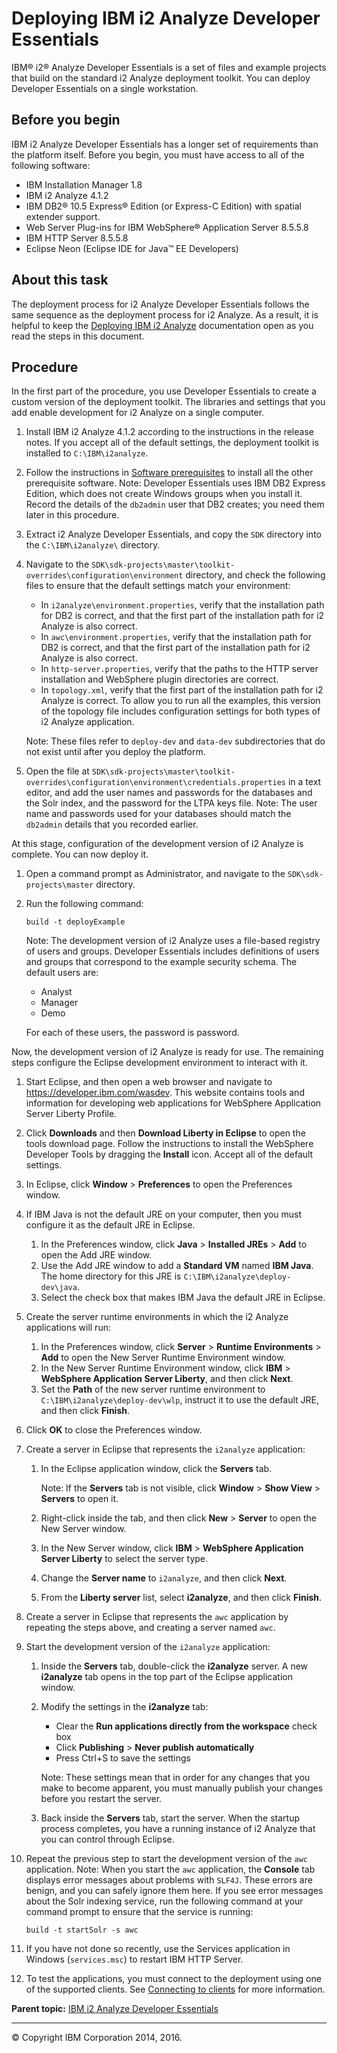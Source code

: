 Deploying IBM i2 Analyze Developer Essentials
=============================================

IBM® i2® Analyze Developer Essentials is a set of files and example projects that build on the standard i2 Analyze deployment toolkit. You can deploy Developer Essentials on a single workstation.

Before you begin
----------------

IBM i2 Analyze Developer Essentials has a longer set of requirements than the platform itself. Before you begin, you must have access to all of the following software:
-   IBM Installation Manager 1.8
-   IBM i2 Analyze 4.1.2
-   IBM DB2® 10.5 Express® Edition (or Express-C Edition) with spatial extender support.
-   Web Server Plug-ins for IBM WebSphere® Application Server 8.5.5.8
-   IBM HTTP Server 8.5.5.8
-   Eclipse Neon (Eclipse IDE for Java™ EE Developers)

About this task
---------------

The deployment process for i2 Analyze Developer Essentials follows the same sequence as the deployment process for i2 Analyze. As a result, it is helpful to keep the <a href="http://www.ibm.com/support/knowledgecenter/SS3J58/com.ibm.i2.deploy.example.doc/designing_your_system.md" class="xref">Deploying IBM i2 Analyze</a> documentation open as you read the steps in this document.

Procedure
---------

In the first part of the procedure, you use Developer Essentials to create a custom version of the deployment toolkit. The libraries and settings that you add enable development for i2 Analyze on a single computer.

1.  Install IBM i2 Analyze 4.1.2 according to the instructions in the release notes. If you accept all of the default settings, the deployment toolkit is installed to `C:\IBM\i2analyze`.
2.  Follow the instructions in <a href="http://www.ibm.com/support/knowledgecenter/SS3J58/com.ibm.i2.deploy.example.doc/software_prerequisites.md" class="xref">Software prerequisites</a> to install all the other prerequisite software.
    Note: Developer Essentials uses IBM DB2 Express Edition, which does not create Windows groups when you install it. Record the details of the `db2admin` user that DB2 creates; you need them later in this procedure.

3.  Extract i2 Analyze Developer Essentials, and copy the `SDK` directory into the `C:\IBM\i2analyze\` directory.
4.  Navigate to the `SDK\sdk-projects\master\toolkit-overrides\configuration\environment` directory, and check the following files to ensure that the default settings match your environment:
    -   In `i2analyze\environment.properties`, verify that the installation path for DB2 is correct, and that the first part of the installation path for i2 Analyze is also correct.
    -   In `awc\environment.properties`, verify that the installation path for DB2 is correct, and that the first part of the installation path for i2 Analyze is also correct.
    -   In `http-server.properties`, verify that the paths to the HTTP server installation and WebSphere plugin directories are correct.
    -   In `topology.xml`, verify that the first part of the installation path for i2 Analyze is correct. To allow you to run all the examples, this version of the topology file includes configuration settings for both types of i2 Analyze application.

    Note: These files refer to `deploy-dev` and `data-dev` subdirectories that do not exist until after you deploy the platform.

5.  Open the file at `SDK\sdk-projects\master\toolkit-overrides\configuration\environment\credentials.properties` in a text editor, and add the user names and passwords for the databases and the Solr index, and the password for the LTPA keys file.
    Note: The user name and passwords used for your databases should match the `db2admin` details that you recorded earlier.

At this stage, configuration of the development version of i2 Analyze is complete. You can now deploy it.

1.  Open a command prompt as Administrator, and navigate to the `SDK\sdk-projects\master` directory.
2.  Run the following command:

    ``` pre
    build -t deployExample
    ```

    Note: The development version of i2 Analyze uses a file-based registry of users and groups. Developer Essentials includes definitions of users and groups that correspond to the example security schema. The default users are:
    -   Analyst
    -   Manager
    -   Demo

    For each of these users, the password is password.

Now, the development version of i2 Analyze is ready for use. The remaining steps configure the Eclipse development environment to interact with it.

1.  Start Eclipse, and then open a web browser and navigate to <a href="https://developer.ibm.com/wasdev" class="uri" class="xref">https://developer.ibm.com/wasdev</a>. This website contains tools and information for developing web applications for WebSphere Application Server Liberty Profile.
2.  Click **Downloads** and then **Download Liberty in Eclipse** to open the tools download page. Follow the instructions to install the WebSphere Developer Tools by dragging the **Install** icon. Accept all of the default settings.
3.  In Eclipse, click **Window** &gt; **Preferences** to open the Preferences window.
4.  If IBM Java is not the default JRE on your computer, then you must configure it as the default JRE in Eclipse.
    1.  In the Preferences window, click **Java** &gt; **Installed JREs** &gt; **Add** to open the Add JRE window.
    2.  Use the Add JRE window to add a **Standard VM** named **IBM Java**. The home directory for this JRE is `C:\IBM\i2analyze\deploy-dev\java`.
    3.  Select the check box that makes IBM Java the default JRE in Eclipse.

5.  Create the server runtime environments in which the i2 Analyze applications will run:
    1.  In the Preferences window, click **Server** &gt; **Runtime Environments** &gt; **Add** to open the New Server Runtime Environment window.
    2.  In the New Server Runtime Environment window, click **IBM** &gt; **WebSphere Application Server Liberty**, and then click **Next**.
    3.  Set the **Path** of the new server runtime environment to `C:\IBM\i2analyze\deploy-dev\wlp`, instruct it to use the default JRE, and then click **Finish**.

6.  Click **OK** to close the Preferences window.
7.  Create a server in Eclipse that represents the `i2analyze` application:
    1.  In the Eclipse application window, click the **Servers** tab.

        Note: If the **Servers** tab is not visible, click **Window** &gt; **Show View** &gt; **Servers** to open it.

    2.  Right-click inside the tab, and then click **New** &gt; **Server** to open the New Server window.
    3.  In the New Server window, click **IBM** &gt; **WebSphere Application Server Liberty** to select the server type.
    4.  Change the **Server name** to `i2analyze`, and then click **Next**.
    5.  From the **Liberty server** list, select **i2analyze**, and then click **Finish**.

8.  Create a server in Eclipse that represents the `awc` application by repeating the steps above, and creating a server named `awc`.
9.  Start the development version of the `i2analyze` application:
    1.  Inside the **Servers** tab, double-click the **i2analyze** server. A new **i2analyze** tab opens in the top part of the Eclipse application window.
    2.  Modify the settings in the **i2analyze** tab:
        -   Clear the **Run applications directly from the workspace** check box
        -   Click **Publishing** &gt; **Never publish automatically**
        -   Press Ctrl+S to save the settings

        Note: These settings mean that in order for any changes that you make to become apparent, you must manually publish your changes before you restart the server.

    3.  Back inside the **Servers** tab, start the server. When the startup process completes, you have a running instance of i2 Analyze that you can control through Eclipse.

10. Repeat the previous step to start the development version of the `awc` application.
    Note: When you start the `awc` application, the **Console** tab displays error messages about problems with `SLF4J`. These errors are benign, and you can safely ignore them here.
    If you see error messages about the Solr indexing service, run the following command at your command prompt to ensure that the service is running:

    ``` pre
    build -t startSolr -s awc
    ```

11. If you have not done so recently, use the Services application in Windows (`services.msc`) to restart IBM HTTP Server.
12. To test the applications, you must connect to the deployment using one of the supported clients. See <a href="http://www.ibm.com/support/knowledgecenter/SSXVXZ/com.ibm.i2.deploy.example.doc/connecting_to_clients.md" class="xref">Connecting to clients</a> for more information.

**Parent topic:** <a href="developer_essentials_welcome.md" class="link" title="IBM i2 Analyze Developer Essentials contains tools, libraries, and examples that enable development and deployment of custom extensions to i2 Analyze.">IBM i2 Analyze Developer Essentials</a>

------------------------------------------------------------------------

© Copyright IBM Corporation 2014, 2016.


